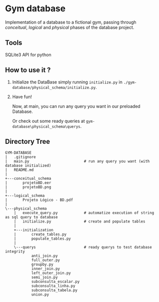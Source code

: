 # Gym database

Implementation of a database to a fictional gym, passing through _conceitual_, _logical_ and _physical_ phases of the database project.

## Tools

SQLite3 API for python

## How to use it ?

1. Initialize the DataBase simply running `initialize.py` in `./gym-database/physical_schema/initialize.py`.

2. Have fun!
   
    Now, at main, you can run any query you want in our preloaded Database.
   
    Or check out some ready queries at `gym-database\physical_schema\querys`.

## Directory Tree

```
GYM-DATABASE
|   .gitignore
|   main.py                         # run any query you want (with database initialized)
|   README.md
|
+---conceitual_schema
|       projetoBD.eer
|       projetoBD.png
|
+---logical_schema
|       Projeto Lógico - BD.pdf
|
\---physical_schema
    |   execute_query.py            # automatize execution of string as sql query to database
    |   initialize.py               # create and populate tables
    |
    +---initialization
    |       create_tables.py
    |       populate_tables.py
    |
    \---querys                      # ready querys to test database integrity
            anti_join.py
            full_outer.py
            groupby.py
            inner_join.py
            left_outer_join.py
            semi_join.py
            subconsulta_escalar.py
            subconsulta_linha.py
            subconsulta_tabela.py
            union.py
```
